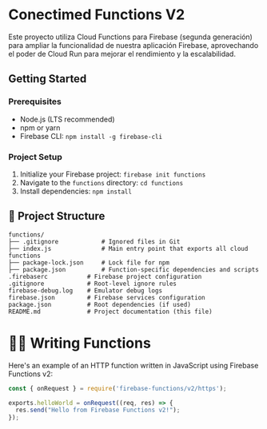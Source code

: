 # Conectimed Functions V2

Este proyecto utiliza Cloud Functions para Firebase (segunda generación) para ampliar la funcionalidad de nuestra aplicación Firebase, aprovechando el poder de Cloud Run para mejorar el rendimiento y la escalabilidad.

## Getting Started

### Prerequisites

*   Node.js (LTS recommended)
*   npm or yarn
*   Firebase CLI: `npm install -g firebase-cli`

### Project Setup

1.  Initialize your Firebase project: `firebase init functions`
2.  Navigate to the `functions` directory: `cd functions`
3.  Install dependencies: `npm install`

## 📁 Project Structure

```
functions/
├── .gitignore            # Ignored files in Git
├── index.js              # Main entry point that exports all cloud functions
├── package-lock.json     # Lock file for npm
├── package.json          # Function-specific dependencies and scripts
.firebaserc           # Firebase project configuration
.gitignore            # Root-level ignore rules
firebase-debug.log    # Emulator debug logs
firebase.json         # Firebase services configuration
package.json          # Root dependencies (if used)
README.md             # Project documentation (this file)
```

# 🧑‍💻 Writing Functions

Here's an example of an HTTP function written in JavaScript using Firebase Functions v2:

```javascript
const { onRequest } = require('firebase-functions/v2/https');

exports.helloWorld = onRequest((req, res) => {
  res.send("Hello from Firebase Functions v2!");
});
